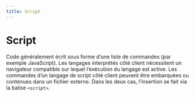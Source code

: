 ```yaml
---
title: Script
---
```


# Script


Code généralement écrit sous forme d’une liste de commandes (par exemple JavaScript). Les langages interprétés côté client nécessitent un navigateur compatible sur lequel l’exécution du langage est active. Les commandes d’un langage de script côté client peuvent être embarquées ou contenues dans un fichier externe. Dans les deux cas, l’insertion se fait via la balise `<script>`.
